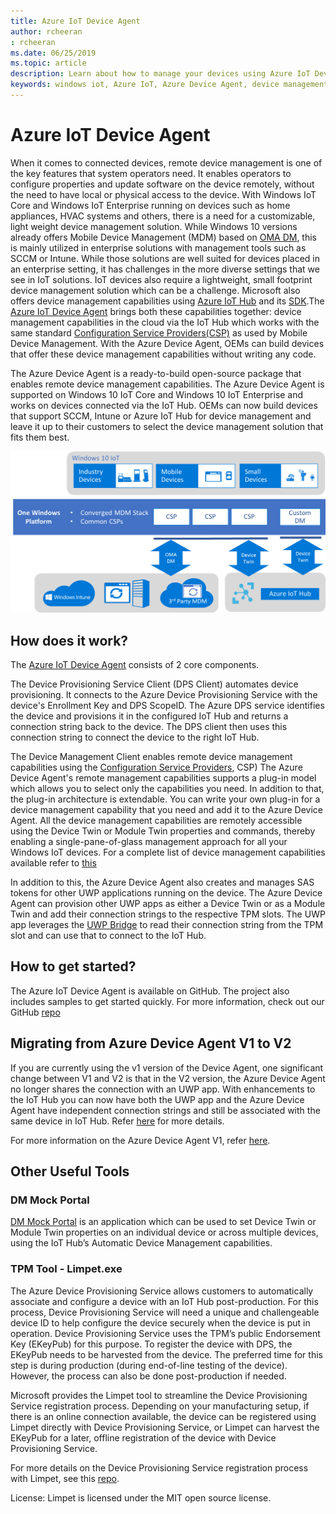 ```yaml
---
title: Azure IoT Device Agent
author: rcheeran
: rcheeran
ms.date: 06/25/2019
ms.topic: article
description: Learn about how to manage your devices using Azure IoT Device Agent on Windows IoT.
keywords: windows iot, Azure IoT, Azure Device Agent, device management, remote management
---
```


# Azure IoT Device Agent

When it comes to connected devices, remote device management is one of the key features that system operators need. It enables operators to configure properties and update software on the device remotely, without the need to have local or physical access to the device. With Windows IoT Core and Windows IoT Enterprise running on devices such as home appliances, HVAC systems and others, there is a need for a customizable, light weight device management solution. While Windows 10 versions already offers Mobile Device Management (MDM) based on [OMA DM](https://en.wikipedia.org/wiki/OMA_Device_Management), this is mainly utilized in enterprise solutions with management tools such as SCCM or Intune. While those solutions are well suited for devices placed in an enterprise setting, it has challenges in the more diverse settings that we see in IoT solutions. IoT devices also require a lightweight, small footprint device management solution which can be a challenge. Microsoft also offers device management capabilities using [Azure IoT Hub](https://docs.microsoft.com/azure/iot-hub/iot-hub-device-management-overview) and its [SDK](https://docs.microsoft.com/en-us/azure/iot-hub/iot-hub-devguide-sdks).The [Azure IoT Device Agent](https://github.com/ms-iot/azure-client-tools/blob/master/docs/device-agent/device-agent.md) brings both these capabilities together: device management capabilities in the cloud via the IoT Hub which works with the same standard [Configuration Service Providers(CSP)](https://docs.microsoft.com/en-us/windows/client-management/mdm/configuration-service-provider-reference) as used by Mobile Device Management. With the Azure Device Agent, OEMs can build devices that offer these device management capabilities without writing any code. 

The Azure Device Agent is a ready-to-build open-source package that enables remote device management capabilities. The Azure Device Agent is supported on Windows 10 IoT Core and Windows 10 IoT Enterprise and works on devices connected via the IoT Hub. OEMs can now build devices that support SCCM, Intune or Azure IoT Hub for device management and leave it up to their customers to select the device management solution that fits them best.   

![Azure IoT Hub Device Management](../media/AzureIoTDM/azureDM.png)


## How does it work?

The [Azure IoT Device Agent](https://aka.ms/iot-core-azure-dm-client) consists of 2 core components. 

The Device Provisioning Service Client (DPS Client) automates device provisioning. It connects to the Azure Device Provisioning Service with the device's Enrollment Key and DPS ScopeID. The Azure DPS service identifies the device and provisions it in the configured IoT Hub and returns a connection string back to the device. The DPS client then uses this connection string to connect the device to the right IoT Hub.  

The Device Management Client enables remote device management capabilities using the [Configuration Service Providers](https://msdn.microsoft.com/windows/hardware/commercialize/customize/mdm/configuration-service-provider-reference), CSP) The Azure Device Agent's remote management capabilities supports a plug-in model which allows you to select only the capabilities you need. In addition to that, the plug-in architecture is extendable. You can write your own plug-in for a device management capability that you need and add it to the Azure Device Agent. All the device management capabilities are remotely accessible using the Device Twin or Module Twin properties and commands, thereby enabling a single-pane-of-glass management approach for all your Windows IoT devices. For a complete list of device management capabilities available refer to [this](https://github.com/ms-iot/azure-client-tools/blob/master/docs/device-agent/reference.md)

In addition to this, the Azure Device Agent also creates and manages SAS tokens for other UWP applications running on the device. The Azure Device Agent can provision other UWP apps as either a Device Twin or as a Module Twin and add their connection strings to the respective TPM slots. The UWP app leverages the [UWP Bridge](https://github.com/ms-iot/azure-client-tools/blob/master/docs/device-agent/uwp-bridge.md) to read their connection string from the TPM slot and can use that to connect to the IoT Hub. 

## How to get started?

The Azure IoT Device Agent is available on GitHub. The project also includes samples to get started quickly. For more information, check out our GitHub [repo](https://github.com/ms-iot/azure-client-tools/blob/master/docs/device-agent/device-agent.md)

## Migrating from Azure Device Agent V1 to V2
If you are currently using the v1 version of the Device Agent, one significant change between V1 and V2 is that in the V2 version, the Azure Device Agent no longer shares the connection with an UWP app. With enhancements to the IoT Hub you can now have both the UWP app and the Azure Device Agent have independent connection strings and still be associated with the same device in IoT Hub. Refer [here](https://github.com/ms-iot/azure-client-tools/blob/master/docs/device-agent/migration-from-old-client.md) for more details.

For more information on the Azure Device Agent V1, refer [here](https://docs.microsoft.com/en-us/windows/iot-core/manage-your-device/azureiotdm).

## Other Useful Tools 
### DM Mock Portal
[DM Mock Portal](https://github.com/ms-iot/azure-client-tools/blob/master/docs/dm-mock-portal/dm-mock-portal.md) is an application which can be used to set Device Twin or Module Twin properties on an individual device or across multiple devices, using the IoT Hub’s Automatic Device Management capabilities. 

### TPM Tool - Limpet.exe
The Azure Device Provisioning Service allows customers to automatically associate and configure a device with an IoT Hub post-production. For this process, Device Provisioning Service will need a unique and challengeable device ID to help configure the device securely when the device is put in operation. Device Provisioning Service uses the TPM’s public Endorsement Key (EKeyPub) for this purpose. To register the device with DPS, the EKeyPub needs to be harvested from the device. The preferred time for this step is during production (during end-of-line testing of the device). However, the process can also be done post-production if needed.  

Microsoft provides the Limpet tool to streamline the Device Provisioning Service registration process. Depending on your manufacturing setup, if there is an online connection available, the device can be registered using Limpet directly with Device Provisioning Service, or Limpet can harvest the EKeyPub for a later, offline registration of the device with Device Provisioning Service.

For more details on the Device Provisioning Service registration process with Limpet, see this [repo](https://github.com/ms-iot/azure-client-tools/blob/master/docs/limpet/limpet.md).

License: Limpet is licensed under the MIT open source license. 
